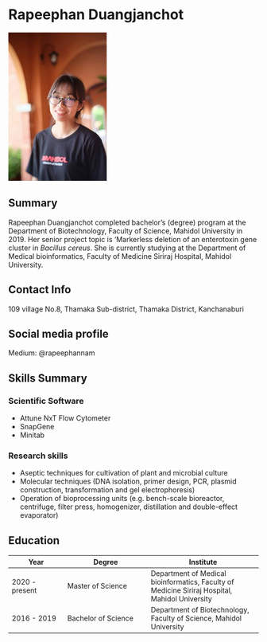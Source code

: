 Rapeephan Duangjanchot
======================

![](Nam.jpg)

Summary
-------

Rapeephan Duangjanchot completed bachelor’s (degree) program at the
Department of Biotechnology, Faculty of Science, Mahidol University in
2019. Her senior project topic is ‘Markerless deletion of an enterotoxin
gene cluster in *Bacillus cereus*. She is currently studying at the
Department of Medical bioinformatics, Faculty of Medicine Siriraj
Hospital, Mahidol University.

Contact Info
------------

109 village No.8, Thamaka Sub-district, Thamaka District, Kanchanaburi

Social media profile
--------------------

Medium: @rapeephannam

Skills Summary
--------------

### Scientific Software

-   Attune NxT Flow Cytometer
-   SnapGene
-   Minitab

### Research skills

-   Aseptic techniques for cultivation of plant and microbial culture
-   Molecular techniques (DNA isolation, primer design, PCR, plasmid
    construction, transformation and gel electrophoresis)
-   Operation of bioprocessing units (e.g. bench-scale bioreactor,
    centrifuge, filter press, homogenizer, distillation and
    double-effect evaporator)

Education
---------

<table>
<colgroup>
<col style="width: 22%" />
<col style="width: 33%" />
<col style="width: 44%" />
</colgroup>
<thead>
<tr class="header">
<th>Year</th>
<th>Degree</th>
<th>Institute</th>
</tr>
</thead>
<tbody>
<tr class="odd">
<td>2020 - present</td>
<td>Master of Science</td>
<td>Department of Medical bioinformatics, Faculty of Medicine Siriraj Hospital, Mahidol University</td>
</tr>
<tr class="even">
<td>2016 - 2019</td>
<td>Bachelor of Science</td>
<td>Department of Biotechnology, Faculty of Science, Mahidol University</td>
</tr>
</tbody>
</table>
